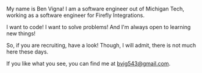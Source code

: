 My name is Ben Vigna!
I am a software engineer out of Michigan Tech, working as a software engineer for Firefly Integrations.

I want to code! I want to solve problems! And I'm always open to learning new things!

So, if you are recruiting, have a look! Though, I will admit, there is not much here these days.

If you like what you see, you can find me at bvig543@gmail.com.

